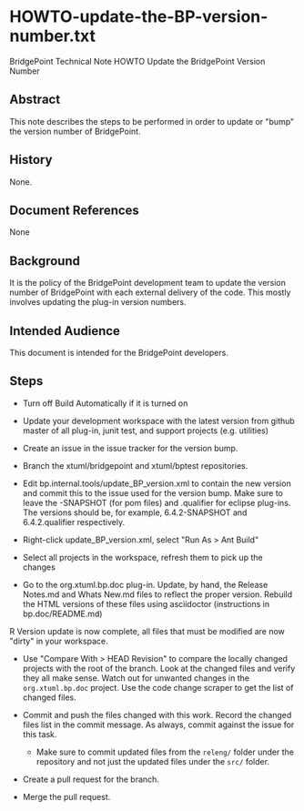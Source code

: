 # HOWTO-update-the-BP-version-number.txt


BridgePoint Technical Note
HOWTO Update the BridgePoint Version Number


Abstract
--------
This note describes the steps to be performed in order to update or "bump"
the version number of BridgePoint.

History
-------
None.

Document References
-------------------
None

Background
----------
It is the policy of the BridgePoint development team to update the version
number of BridgePoint with each external delivery of the code.  This mostly
involves updating the plug-in version numbers.

Intended Audience
-----------------
This document is intended for the BridgePoint developers.

Steps
-----

  - Turn off Build Automatically if it is turned on
  
  - Update your development workspace with the latest version from github master
   of all plug-in, junit test, and support projects (e.g. utilities)
   
  - Create an issue in the issue tracker for the version bump.
  
  - Branch the xtuml/bridgepoint and xtuml/bptest repositories.

  - Edit bp.internal.tools/update_BP_version.xml to contain the new version and
   commit this to the issue used for the version bump.  Make sure to leave the -SNAPSHOT 
   (for pom files) and .qualifier for eclipse plug-ins.  The versions should be, for
   example, 6.4.2-SNAPSHOT and 6.4.2.qualifier respectively.
   
  - Right-click update_BP_version.xml, select "Run As > Ant Build"

  - Select all projects in the workspace, refresh them to pick up the changes
  
  - Go to the org.xtuml.bp.doc plug-in.  Update, by hand, the Release Notes.md and 
  Whats New.md files to reflect the proper version.  Rebuild the HTML versions of these 
  files using asciidoctor (instructions in bp.doc/README.md)  
  
  R Version update is now complete, all files that must be modified are now
   "dirty" in your workspace.   

  - Use "Compare With > HEAD Revision" to compare the locally changed projects 
   with the root of the branch.  Look at the changed files and verify they all 
   make sense.  Watch out for unwanted changes in the `org.xtuml.bp.doc` project.
   Use the code change scraper to get the list of changed files.  

  - Commit and push the files changed with this work.  Record the changed files
   list in the commit message.  As always, commit against the issue for this
   task.
     - Make sure to commit updated files from the `releng/` folder under the 
       repository and not just the updated files under the `src/` folder.

  - Create a pull request for the branch.

  - Merge the pull request.



